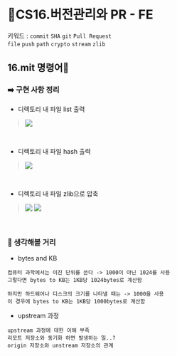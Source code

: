 # **📝CS16.버전관리와 PR - FE**

키워드 : `commit` `SHA` `git` `Pull Request`<br>
`file` `push` `path` `crypto` `stream` `zlib`
<br>

## **16.mit 명령어🎯**

### **➡️ 구현 사항 정리**
* 디렉토리 내 파일 list 출력
><img src= "https://user-images.githubusercontent.com/101464713/221783964-e3f45787-a354-4eaa-92ac-58a34f007c31.PNG">
<br>

* 디렉토리 내 파일 hash 출력
><img src= "https://user-images.githubusercontent.com/101464713/221784190-bdbbe336-2680-4dfb-914e-b66a6fdab82b.PNG">
<br>

* 디렉토리 내 파일 zlib으로 압축
><img src= "https://user-images.githubusercontent.com/101464713/221761357-5202ed00-c549-40b4-8e8e-80d16f78e097.PNG">
><img src= "https://user-images.githubusercontent.com/101464713/221761361-6f51ab5b-40f6-471c-8a83-ec0aa1113f25.PNG">
<br>

### **🤔 생각해볼 거리**
* bytes and KB
```
컴퓨터 과학에서는 이진 단위를 쓴다 -> 1000이 아닌 1024를 사용
그렇다면 bytes to KB는 1KB당 1024bytes로 계산함

하지만 하드웨어나 디스크의 크기를 나타낼 때는 -> 1000을 사용
이 경우에 bytes to KB는 1KB당 1000bytes로 계산함
```

* upstream 과정
```
upstream 과정에 대한 이해 부족
리모트 저장소와 동기화 하면 발생하는 일..?
origin 저장소와 unstream 저장소의 관계
```